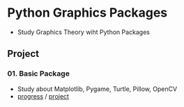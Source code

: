 # Python Graphics Packages

- Study Graphics Theory wiht Python Packages

## Project

### 01. Basic Package
- Study about Matplotlib, Pygame, Turtle, Pillow, OpenCV
- [progress](./01_Basic_Package/progress/) / [project](./01_Basic_Package/project/)